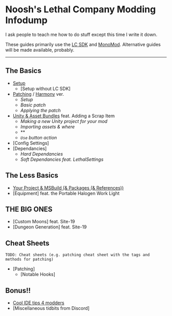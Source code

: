 # Noosh's Lethal Company Modding Infodump
I ask people to teach me how to do stuff except this time I write it down.

These guides primarily use the [LC SDK](https://github.com/Cryptoc1/lc-plugin-sdk/tree/main) and [MonoMod](https://github.com/MonoMod/MonoMod). Alternative guides will be made available, probably.

---
## The Basics
 - [Setup](pages/setup.md)
	- [Setup without LC SDK]
 - [Patching](pages/patching.md) / [Harmony](pages/harmony/patching-h.md) ver.
	- *Setup*
	- *Basic patch*
	- *Applying the patch*
 - [Unity & Asset Bundles](pages/unity-assetbundles.md) feat. Adding a Scrap Item
	- *Making a new Unity project for your mod*
	- *Importing assets & where*
	- **
	- *`Use` button action*
 - [Config Settings] 
 - [Dependancies]
	- *Hard Dependancies*
	- *Soft Dependancies feat. LethalSettings* 

 ## The Less Basics
  - [Your Project & MSBuild (& Packages (& References))](pages/msbuild.md)
  - [Equipment] feat. the Portable Halogen Work Light

## THE BIG ONES
- [Custom Moons] feat. Site-19
- [Dungeon Generation] feat. Site-19

## Cheat Sheets
	TODO: Cheat sheets (e.g. patching cheat sheet with the tags and methods for patching)

- [Patching]
	- [Notable Hooks]

## Bonus!!
 - [Cool IDE tips 4 modders](pages/ide-tips.md)
 - [Miscellaneous tidbits from Discord]